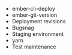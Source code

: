 - ember-cli-deploy
- ember-git-version
- Deployment revisions
- Bugsnag
- Staging environment
- yarn
- Test maintenance
